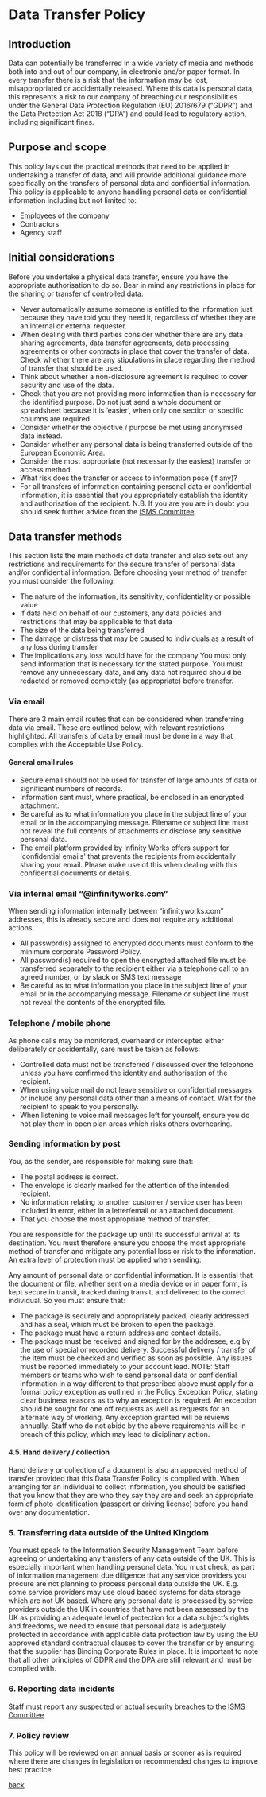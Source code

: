 # Data Transfer Policy

## Introduction

Data can potentially be transferred in a wide variety of media and methods both into and out of our company, in electronic and/or paper format. In every transfer there is a risk that the information may be lost, misappropriated or accidentally released. Where this data is personal data, this represents a risk to our company of breaching our responsibilities under the General Data Protection Regulation (EU) 2016/679 (“GDPR”) and the Data Protection Act 2018 (“DPA”) and could lead to regulatory action, including significant fines.

## Purpose and scope

This policy lays out the practical methods that need to be applied in undertaking a transfer of data, and will provide additional guidance more specifically on the transfers of personal data and confidential information. This policy is applicable to anyone handling personal data or confidential information including but not limited to:

- Employees of the company
- Contractors
- Agency staff

## Initial considerations

Before you undertake a physical data transfer, ensure you have the appropriate authorisation to do so. Bear in mind any restrictions in place for the sharing or transfer of controlled data.

- Never automatically assume someone is entitled to the information just because they have told you they need it, regardless of whether they are an internal or external requester.
- When dealing with third parties consider whether there are any data sharing agreements, data transfer agreements, data processing agreements or other contracts in place that cover the transfer of data. Check whether there are any stipulations in place regarding the method of transfer that should be used.
- Think about whether a non-disclosure agreement is required to cover security and use of the data.
- Check that you are not providing more information than is necessary for the identified purpose. Do not just send a whole document or spreadsheet because it is ‘easier’, when only one section or specific columns are required.
- Consider whether the objective / purpose be met using anonymised data instead.
- Consider whether any personal data is being transferred outside of the European Economic Area.
- Consider the most appropriate (not necessarily the easiest) transfer or access method.
- What risk does the transfer or access to information pose (if any)?
- For all transfers of information containing personal data or confidential information, it is essential that you appropriately establish the identity and authorisation of the recipient. N.B. If you are you are in doubt you should seek further advice from the [ISMS Committee](../README.md#the-isms-committee).

## Data transfer methods

This section lists the main methods of data transfer and also sets out any restrictions and requirements for the secure transfer of personal data and/or confidential information. Before choosing your method of transfer you must consider the following:

- The nature of the information, its sensitivity, confidentiality or possible value
- If data held on behalf of our customers, any data policies and restrictions that may be applicable to that data
- The size of the data being transferred
- The damage or distress that may be caused to individuals as a result of any loss during transfer
- The implications any loss would have for the company You must only send information that is necessary for the stated purpose. You
must remove any unnecessary data, and any data not required should be redacted or removed completely (as appropriate) before transfer. 

### Via email

There are 3 main email routes that can be considered when transferring data via email. These are outlined below, with relevant restrictions highlighted. All transfers of data by email must be done in a way that complies with the Acceptable Use Policy. 

#### General email rules

- Secure email should not be used for transfer of large amounts of data or significant numbers of records. 
- Information sent must, where practical, be enclosed in an encrypted attachment.
- Be careful as to what information you place in the subject line of your email or in the accompanying message. Filename or subject line must not reveal the full contents of attachments or disclose any sensitive personal data.
- The email platform provided by Infinity Works offers support for 'confidential emails' that prevents the recipients from accidentally sharing your email. Please make use of this when dealing with this confidential documents or details.

### Via internal email “@infinityworks.com”

When sending information internally between “infinityworks.com” addresses, this is already secure and does not require any additional actions.

- All password(s) assigned to encrypted documents must conform to the minimum corporate Password Policy.
- All password(s) required to open the encrypted attached file must be transferred separately to the recipient either via a telephone call to an agreed number, or by slack or SMS text message
- Be careful as to what information you place in the subject line of your email or in the accompanying message. Filename or subject line must not reveal the contents of the encrypted file.

### Telephone / mobile phone

As phone calls may be monitored, overheard or intercepted either deliberately or accidentally, care must be taken as follows:

- Controlled data must not be transferred / discussed over the telephone unless you have confirmed the identity and authorisation of the recipient.
- When using voice mail do not leave sensitive or confidential messages or include any personal data other than a means of contact. Wait for the recipient to speak to you personally.
- When listening to voice mail messages left for yourself, ensure you do not play them in open plan areas which risks others overhearing.

### Sending information by post

You, as the sender, are responsible for making sure that:

- The postal address is correct.
- The envelope is clearly marked for the attention of the intended recipient.
- No information relating to another customer / service user has been included in error, either in a letter/email or an attached document.
- That you choose the most appropriate method of transfer. 

You are responsible for the package up until its successful arrival at its destination. You must therefore ensure you choose the most appropriate method of transfer and mitigate any potential loss or risk to the information. An extra level of protection must be applied when sending:

Any amount of personal data or confidential information. It is essential that the document or file, whether sent on a media device or in paper form, is kept secure in transit, tracked during transit, and delivered to the correct individual. So you must ensure that:

- The package is securely and appropriately packed, clearly addressed and has a seal, which must be broken to open the package.
- The package must have a return address and contact details.
- The package must be received and signed for by the addresee, e.g by the use of special or recorded delivery. Successful delivery / transfer of the item must be checked and verified as soon as possible. Any issues must be reported immediately to your account lead. NOTE: Staff members or teams who wish to send personal data or confidential information in a way different to that prescribed above must apply for a formal policy exception as outlined in the Policy Exception Policy, stating clear business reasons as to why an exception is required. An exception should be sought for one off requests as well as requests for an alternate way of working. Any exception granted will be reviews annually. Staff who do not abide by the above requirements will be in breach of this policy, which may lead to diciplinary action.

#### 4.5. Hand delivery / collection

Hand delivery or collection of a document is also an approved method of transfer provided that this Data Transfer Policy is complied with. When arranging for an individual to collect information, you should be satisfied that you know that they are who they say they are and seek an appropriate form of photo identification (passport or driving license) before you hand over any documentation.

### 5. Transferring data outside of the United Kingdom

You must speak to the Information Security Management Team before agreeing or undertaking any transfers of any data outside of the UK. This is especially important when handling personal data. You must check, as part of information management due diligence that any service providers you procure are not planning to process personal data outside the UK. E.g. some service providers may use cloud based systems for data storage which are not UK based.  Where any personal data is processed by service providers outside the UK in countries that have not been assessed by the UK as providing an adequate level of protection for a data subject’s rights and freedoms, we need to ensure that personal data is adequately protected in accordance with applicable data protection law by using the EU approved standard contractual clauses to cover the transfer or by ensuring that the supplier has Binding Corporate Rules in place. It is important to note that all other principles of GDPR and the DPA are still relevant and must be complied with.

### 6. Reporting data incidents

Staff must report any suspected or actual security breaches to the [ISMS Committee](../README.md#the-isms-committee)

### 7. Policy review

This policy will be reviewed on an annual basis or sooner as is required where there are changes in legislation or recommended changes to improve best practice. 

[back](../README.md#a-z-policies)
